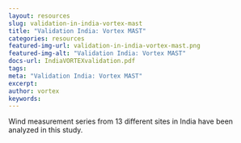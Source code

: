 ```yaml
---
layout: resources
slug: validation-in-india-vortex-mast
title: "Validation India: Vortex MAST"
categories: resources
featured-img-url: validation-in-india-vortex-mast.png
featured-img-alt: "Validation India: Vortex MAST"
docs-url: IndiaVORTEXvalidation.pdf
tags:
meta: "Validation India: Vortex MAST"
excerpt: 
author: vortex
keywords: 
---
```


Wind measurement series from 13 different sites in India have been analyzed in this study. 